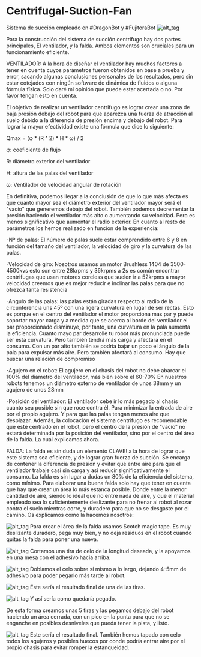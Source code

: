 # Centrifugal-Suction-Fan
Sistema de succión empleado en #DragonBot y #FujitoraBot
![alt_tag](https://github.com/OPRobots/Centrifugal-Suction-Fan/blob/master/Images/2019-08-20%20(6).jpg)

Para la construcción del sistema de succión centrifugo hay dos partes principales, El ventilador, y la falda. Ambos elementos son cruciales para un funcionamiento eficiente.

VENTILADOR:
A la hora de diseñar el ventilador hay muchos factores a tener en cuenta cuyos parámetros fueron obtenidos en base a prueba y error, sacando algunas conclusiones personales de los resultados, pero sin estar cotejados con ningún software de dinámica de fluidos o alguna fórmula física. Solo daré mi opinión que puede estar acertada o no. Por favor tengan esto en cuenta. 

El objetivo de realizar un ventilador centrifugo es lograr crear una zona de baja presión debajo del robot para que aparezca una fuerza de atracción al suelo debido a la diferencia de presión encima y debajo del robot. Para lograr la mayor efectividad existe una fórmula que dice lo siguiente:

Qmax = (φ * (R ^ 2) * H * ω) / 2

φ: coeficiente de flujo 

R: diámetro exterior del ventilador

H: altura de las palas del ventilador

ω: Ventilador de velocidad angular de rotación

En definitiva, podemos llegar a la conclusión de que lo que más afecta es que cuanto mayor sea el diámetro exterior del ventilador mayor será el "vacío" que generemos debajo del robot. También podemos decrementar la presión haciendo el ventilador más alto o aumentando su velocidad. Pero es menos significativo que aumentar el radio exterior.
En cuanto al resto de parámetros los hemos realizado en función de la experiencia:

-Nº de palas: El número de palas suele estar comprendido entre 6 y 8 en función del tamaño del ventilador, la velocidad de giro y la curvatura de las palas.

-Velocidad de giro: Nosotros usamos un motor Brushless 1404 de 3500-4500kvs esto son entre 28krpms y 36krpms a 2s es común encontrar centrifugas que usan motores coreless que suelen ir a 52krpms a mayor velocidad creemos que es mejor reducir e inclinar las palas para que no ofrezca tanta resistencia

-Angulo de las palas: las palas están giradas respecto al radio de la circunferencia uns 45º con una ligera curvatura en lugar de ser rectas. Esto es porque en el centro del ventilador el motor proporciona más par y puede soportar mayor carga y a medida que se acerca al borde del ventilador el par proporcionado disminuye, por tanto, una curvatura en la pala aumenta la eficiencia. Cuanto mayo par desarrolle tu robot más pronunciada puede ser esta curvatura. Pero también tendrá más carga y afectará en el consumo. Con un par alto también se podría bajar un poco el ángulo de la pala para expulsar más aire. Pero también afectará al consumo. Hay que buscar una relación de compromiso

-Agujero en el robot: El agujero en el chasis del robot no debe abarcar el 100% del diámetro del ventilador, más bien sobre el 60-70% En nuestros robots tenemos un diámetro externo de ventilador de unos 38mm y un agujero de unos 28mm

-Posición del ventilador: El ventilador cebe ir lo más pegado al chasis cuanto sea posible sin que roce contra él. Para minimizar la entrada de aire por el propio agujero. Y para que las palas tengan menos aire que desplazar. Además, la colocación el sistema centrifugo es recomendable que esté centrado en el robot, pero el centro de la presión de "vacío" no estará determinada por la posición del ventilador, sino por el centro del área de la falda. La cual explicamos ahora.

FALDA:
La falda es sin duda un elemento CLAVE! a la hora de lograr que este sistema sea eficiente, y de lograr gran fuerza de succión. Se encarga de contener la diferencia de presión y evitar que entre aire para que el ventilador trabaje casi sin carga y así reducir significativamente el consumo. La falda es sin lugar a dudas un 80% de la eficiencia del sistema, como mínimo. Para elaborar una buena falda solo hay que tener en cuenta que hay que crear un área lo más estanca posible. Donde entre la menor cantidad de aire, siendo lo ideal que no entre nada de aire, y que el material empleado sea lo suficientemente deslizante para no frenar al robot al rozar contra el suelo mientras corre, y duradero para que no se desgaste por el camino. Os explicamos como la hacemos nosotros:

![alt_tag](https://github.com/OPRobots/Centrifugal-Suction-Fan/blob/master/Images/2019-08-20%20(4).jpg)
Para crear el área de la falda usamos Scotch magic tape. Es muy deslizante duradero, pega muy bien, y no deja residuos en el robot cuando quitas la falda para poner una nueva.

![alt_tag](https://github.com/OPRobots/Centrifugal-Suction-Fan/blob/master/Images/2019-08-20%20(3).jpg)
Cortamos una tira de celo de la longitud deseada, y la apoyamos en una mesa con el adhesivo hacia arriba.

![alt_tag](https://github.com/OPRobots/Centrifugal-Suction-Fan/blob/master/Images/2019-08-20%20(2).jpg)
Doblamos el celo sobre sí mismo a lo largo, dejando 4-5mm de adhesivo para poder pegarlo más tarde al robot.

![alt_tag](https://github.com/OPRobots/Centrifugal-Suction-Fan/blob/master/Images/2019-08-20%20(1).jpg)
Este sería el resultado final de una de las tiras.

![alt_tag](https://github.com/OPRobots/Centrifugal-Suction-Fan/blob/master/Images/2019-08-20.jpg)
Y así sería como quedaría pegado.

De esta forma creamos unas 5 tiras y las pegamos debajo del robot haciendo un área cerrada, con un pico en la punta para que no se enganche en posibles desniveles que pueda tener la pista, y listo.

![alt_tag](https://github.com/OPRobots/Centrifugal-Suction-Fan/blob/master/Images/Falda.jpg)
Este sería el resultado final. También hemos tapado con celo todos los agujeros y posibles huecos por conde podría entrar aire por el propio chasis para evitar romper la estanqueidad. 



